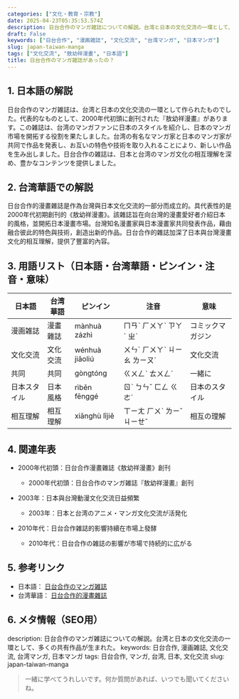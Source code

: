 ```yaml
---
categories: ["文化・教育・宗教"]
date: 2025-04-23T05:35:53.574Z
description: 日台合作のマンガ雑誌についての解説。台湾と日本の文化交流の一環として、多くの共有作品が生まれた。
draft: False
keywords: ["日台合作", "漫画雑誌", "文化交流", "台湾マンガ", "日本マンガ"]
slug: japan-taiwan-manga
tags: ["文化交流", "敖幼祥漫畫", "日本語"]
title: 日台合作のマンガ雑誌があったの？
---
```




## 1. 日本語の解説
日台合作のマンガ雑誌は、台湾と日本の文化交流の一環として作られたものでした。代表的なものとして、2000年代初頭に創刊された『敖幼祥漫畫』があります。この雑誌は、台湾のマンガファンに日本のスタイルを紹介し、日本のマンガ市場を開拓する役割を果たしました。台湾の有名なマンガ家と日本のマンガ家が共同で作品を発表し、お互いの特色や技術を取り入れることにより、新しい作品を生み出しました。日台合作の雑誌は、日本と台湾のマンガ文化の相互理解を深め、豊かなコンテンツを提供しました。

## 2. 台湾華語での解説
日台合作的漫畫雜誌是作為台灣與日本文化交流的一部分而成立的。具代表性的是2000年代初期創刊的《敖幼祥漫畫》。該雜誌旨在向台灣的漫畫愛好者介紹日本的風格，並開拓日本漫畫市場。台灣知名漫畫家與日本漫畫家共同發表作品，藉由融合彼此的特色與技術，創造出新的作品。日台合作的雜誌加深了日本與台灣漫畫文化的相互理解，提供了豐富的內容。

## 3. 用語リスト（日本語・台湾華語・ピンイン・注音・意味）

| 日本語       | 台湾華語      | ピンイン      | 注音        | 意味                       |
|--------------|---------------|--------------|-------------|----------------------------|
| 漫画雑誌     | 漫畫雜誌      | mànhuà zázhì | ㄇㄢˋ ㄏㄨㄚˋ ㄗㄚˊ ㄓˋ | コミックマガジン           |
| 文化交流     | 文化交流      | wénhuà jiāoliú | ㄨㄣˊ ㄏㄨㄚˋ ㄐㄧㄠ ㄌㄧㄡˊ | 文化交流                   |
| 共同         | 共同          | gòngtóng     | ㄍㄨㄥˋ ㄊㄨㄥˊ | 一緒に                    |
| 日本スタイル | 日本風格      | rìběn fēnggé | ㄖˋ ㄅㄣˇ ㄈㄥ ㄍㄜˊ | 日本のスタイル            |
| 相互理解     | 相互理解      | xiānghù lǐjiě | ㄒㄧㄤ ㄏㄨˋ ㄌㄧˇ ㄐㄧㄝˇ | 相互の理解               |

## 4. 関連年表

- 2000年代初頭：日台合作漫畫雜誌《敖幼祥漫畫》創刊  
  - 2000年代初頭：日台合作のマンガ雑誌『敖幼祥漫畫』創刊

- 2003年：日本與台灣動漫文化交流日益頻繁  
  - 2003年：日本と台湾のアニメ・マンガ文化交流が活発化

- 2010年代：日台合作雑誌的影響持續在市場上發酵  
  - 2010年代：日台合作の雑誌の影響が市場で持続的に広がる

## 5. 参考リンク

- 日本語： [日台合作のマンガ雑誌](https://example.jp/日台合作漫画)
- 台湾華語： [日台合作的漫畫雜誌](https://example.tw/日台合作漫畫)

## 6. メタ情報（SEO用）

description: 日台合作のマンガ雑誌についての解説。台湾と日本の文化交流の一環として、多くの共有作品が生まれた。
keywords: 日台合作, 漫画雑誌, 文化交流, 台湾マンガ, 日本マンガ
tags: 日台合作, マンガ, 台湾, 日本, 文化交流
slug: japan-taiwan-manga

>一緒に学べてうれしいです。何か質問があれば、いつでも聞いてくださいね。